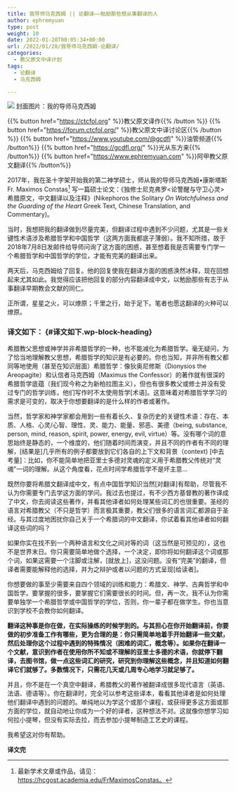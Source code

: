 ```yaml
---
title: 我导师马克西姆 || 论翻译——勉励那些想从事翻译的人
author: ephremyuan
type: post
weight: 10
date: 2022-01-28T00:05:34+00:00
url: /2022/01/28/我导师马克西姆-论翻译/
categories:
  - 教父原文中译计划
tags:
  - 论翻译
  - 马克西姆

---
```

![](https://gcdfl.org:443/wp-content/uploads/2022/01/screen-shot-2022-01-28-at-12.04.16-am.png)
封面图片：我的导师马克西姆

{{% button href="https://ctcfol.org" %}}教父原文译作{{% /button %}}
{{% button href="https://forum.ctcfol.org/" %}}教父原文中译讨论区{{% /button %}}
{{% button href="https://www.youtube.com/@gcdfl" %}}油管频道{{% /button%}}
{{% button href="https://gcdfl.org/" %}}光从东方来{{% /button%}}
{{% button href="https://www.ephremyuan.com" %}}阿甲教父原文翻译{{% /button%}}

2017年，我在圣十字架开始我的第二神学硕士，师从我的导师马克西姆•康斯塔斯 Fr. Maximos Constas[^1] 写一篇硕士论文：《独修士尼克弗罗<论警醒与守卫心灵>希腊原文，中文翻译以及注释》(Nikephoros the Solitary&nbsp;_On Watchfulness and the Guarding of the Heart_&nbsp;Greek Text, Chinese Translation, and Commentary)。

[^1]: ​最新学术文章或作品，请见：https://hcgost.academia.edu/FrMaximosConstas​。

当时，我想把我的翻译做到尽量完美，但翻译过程中遇到不少问题，尤其是一些关键性术语涉及希腊哲学和中国哲学（这两方面我都底子薄弱）。我不知所措，故于2018年7月8日发邮件给导师问询了这方面的困惑，甚至想着我是否需要专门学一个希腊哲学和中国哲学的学位，才能有完美的翻译出来。

两天后，马克西姆给了回复。他的回复使我在翻译方面的困惑涣然冰释，现在回想起来尤其如此。我觉得应该把他回复的部分内容翻译成中文，以勉励那些有志于从事翻译早期教会文献的同仁。

正所谓，星星之火，可以燎原；千里之行，始于足下。笔者也愿这翻译的火种可以燎原。

### **译文如下：** {#译文如下.wp-block-heading}

希腊教父思想或神学并非希腊哲学的一种，也不能减化为希腊哲学。毫无疑问，为了恰当地理解教父思想，希腊哲学的知识是有必要的。你也当知，并非所有教父都同等地使用（甚至在知识层面）希腊哲学：像狄奥尼修斯（Dionysios the Areopagite）和认信者马克西姆（Maximus the Confessor）的著作就有很深的希腊哲学底蕴（我们现今称之为新柏拉图主义），但也有很多教父或修士并没有受过专门的哲学训练，他们写作时不太使用哲学[术语]。这意味着对希腊哲学学习的需求是可变的，取决于你想要翻译的是什么样的作者或著作。

当然，哲学家和神学家都会用到一些有着长久、复杂历史的关键性术语：存在、本质、人格、心灵/心智、理性、灵、能力、能量、邪恶、美德（being, substance, person, mind, reason, spirit, power, energy, evil, virtue）等。没有哪个词的意思始终是静态的，一个维度的，他们随着时间而演变，并且不同的作者有不同的理解，[结果是]几乎所有的例子都要放到它们各自的上下文和背景（context) [中去考量]：比如，你不能简单地把亚里士多德对灵魂的定义用于希腊教父传统对“灵魂”一词的理解。从这个角度看，花点时间学希腊哲学不是坏主意&#8230;

既然你要将希腊文翻译成中文，有点中国哲学知识当然[对翻译]有帮助，尽管我不认为你需要专门去学这方面的学问。我过去也提过，有不少西方基督教的著作译成了中文，你去阅读这些著作，并看其他译者如何处理某些词汇的也很重要。圣经的语言对希腊教父（不只是哲学）而言极其重要，教父们很多的语言词汇都源自于圣经。与其过度地困扰你自己关于一个希腊词的中文翻译，你试着看其他译者如何翻译这些词的吗？

如果你实在找不到一个两种语言和文化之间对等的词（这当然是可预见的），这也不是世界末日。你只需要简单地做个选择，一个决定，即你将如何翻译这个词或那个词，如果这需要一个注脚或注解，[就放上]，这没问题。没有“完美”的翻译，但译者需要能解释他的选择，并为之辩护或者以问题的方式呈现[给读者]。

你想要做的事至少需要来自四个领域的训练和能力：希腊文、神学、古典哲学和中国哲学。要掌握的很多，要掌握它们需要很长的时间。但，再一次，我不认为你需要单独学一个希腊哲学或中国哲学的学位，否则，你一辈子都在做学生。你也当意识到学校不会教你如何翻译。

**翻译这种事是你在做，在实际操练的时候学到的。与其担心在你开始翻译前，你要做的初步准备工作有哪些，更为合理的是：你只需简单地着手开始翻译一些文献，然后处理你这个过程中遇到的特殊情况（困难的词汇，概念等）。如果你在翻译一个文献，意识到作者在使用你所不知或不理解的亚里士多德的术语，你就停下翻译，去图书馆，做一点这些词汇的研究，研究到你理解这些概念，并且知道如何翻译它们就够了。多数情况下，只需花几天或几周专心地学习就足够了。**

并且，你不是在一个真空中翻译，希腊教父的著作被翻译成很多现代语言（英语、法语、德语等）。你在翻译时，完全可以参考这些译本，看看其他译者是如何处理他们翻译中遇到的问题的。单纯地以为学这个或那个课程，或获得更多这方面或那方面的学位，就自动地让你成为一个好的译者，这种想法不对。这就像你想学习如何拉小提琴，但没有实际去拉，而去参加小提琴制造工艺史的课程。

我希望这对你有帮助。

**译文完**